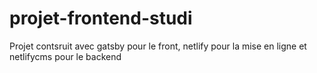 # projet-frontend-studi
Projet contsruit avec gatsby pour le front, netlify pour la mise en ligne et netlifycms pour le backend
